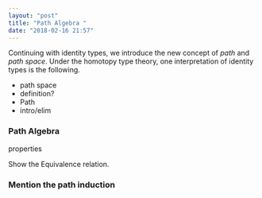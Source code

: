 ```yaml
---
layout: "post"
title: "Path Algebra "
date: "2018-02-16 21:57"
---
```


Continuing with identity types, we introduce
the new concept of *path* and *path space*.
Under the homotopy type theory, one interpretation of
identity types is the following.

- path space
- definition?
- Path
- intro/elim

### Path Algebra

properties

Show the Equivalence relation.

### Mention the path induction 
